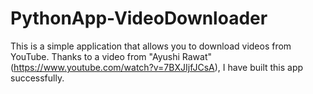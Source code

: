 # PythonApp-VideoDownloader
This is a simple application that allows you to download videos from YouTube. Thanks to a video from "Ayushi Rawat" (https://www.youtube.com/watch?v=7BXJIjfJCsA), I have built this app successfully.
